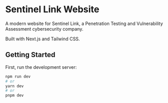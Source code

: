 # Sentinel Link Website

A modern website for Sentinel Link, a Penetration Testing and Vulnerability Assessment cybersecurity company.

Built with Next.js and Tailwind CSS.

## Getting Started

First, run the development server:

```bash
npm run dev
# or
yarn dev
# or
pnpm dev
